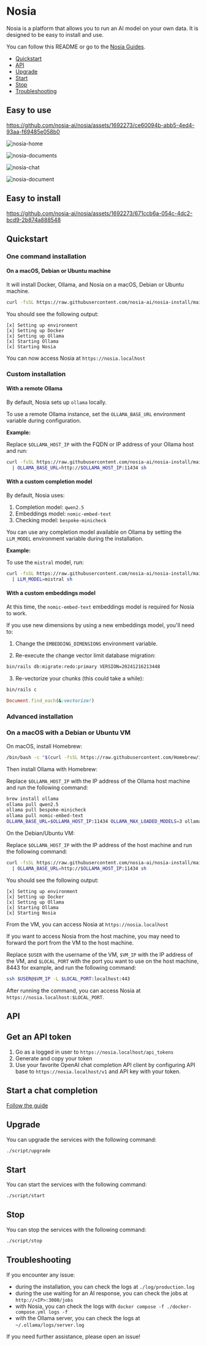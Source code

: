 # Nosia

Nosia is a platform that allows you to run an AI model on your own data.
It is designed to be easy to install and use.

You can follow this README or go to the [Nosia Guides](https://guides.nosia.ai/).

- [Quickstart](#quickstart)
- [API](#api)
- [Upgrade](#upgrade)
- [Start](#start)
- [Stop](#stop)
- [Troubleshooting](#troubleshooting)

## Easy to use

<https://github.com/nosia-ai/nosia/assets/1692273/ce60094b-abb5-4ed4-93aa-f69485e058b0>

![nosia-home](https://github.com/user-attachments/assets/dac211a3-6bc3-4f1c-9b1e-fbde9d81e862)

![nosia-documents](https://github.com/user-attachments/assets/bb71f748-4525-432b-8e11-f46fdc7461c4)

![nosia-chat](https://github.com/user-attachments/assets/a23517ab-7910-4ccc-9312-c0de8310ac86)

![nosia-document](https://github.com/user-attachments/assets/dc147f03-8832-4bb3-b87c-9f77a7eda2b3)

## Easy to install

<https://github.com/nosia-ai/nosia/assets/1692273/671ccb6a-054c-4dc2-bcd9-2b874a888548>

## Quickstart

### One command installation

#### On a macOS, Debian or Ubuntu machine

It will install Docker, Ollama, and Nosia on a macOS, Debian or Ubuntu machine.

```bash
curl -fsSL https://raw.githubusercontent.com/nosia-ai/nosia-install/main/nosia-install.sh | sh
```

You should see the following output:

```
[x] Setting up environment
[x] Setting up Docker
[x] Setting up Ollama
[x] Starting Ollama
[x] Starting Nosia
```

You can now access Nosia at `https://nosia.localhost`

### Custom installation

#### With a remote Ollama

By default, Nosia sets up `ollama` locally.

To use a remote Ollama instance, set the `OLLAMA_BASE_URL` environment variable during configuration.

**Example:**

Replace `$OLLAMA_HOST_IP` with the FQDN or IP address of your Ollama host and run:

```bash
curl -fsSL https://raw.githubusercontent.com/nosia-ai/nosia-install/main/nosia-install.sh \
  | OLLAMA_BASE_URL=http://$OLLAMA_HOST_IP:11434 sh
```

#### With a custom completion model

By default, Nosia uses:

1. Completion model: `qwen2.5`
1. Embeddings model: `nomic-embed-text`
1. Checking model: `bespoke-minicheck`

You can use any completion model available on Ollama by setting the `LLM_MODEL` environment variable during the installation.

**Example:**

To use the `mistral` model, run:

```bash
curl -fsSL https://raw.githubusercontent.com/nosia-ai/nosia-install/main/nosia-install.sh \
  | LLM_MODEL=mistral sh
```

#### With a custom embeddings model

At this time, the `nomic-embed-text` embeddings model is required for Nosia to work.

If you use new dimensions by using a new embeddings model, you'll need to:

1. Change the `EMBEDDING_DIMENSIONS` environment variable.

2. Re-execute the change vector limit database migration:

```bash
bin/rails db:migrate:redo:primary VERSION=20241216213448
```

3. Re-vectorize your chunks (this could take a while):

```bash
bin/rails c
```

```ruby
Document.find_each(&:vectorize!)
```

### Advanced installation

### On a macOS with a Debian or Ubuntu VM

On macOS, install Homebrew:

```bash
/bin/bash -c "$(curl -fsSL https://raw.githubusercontent.com/Homebrew/install/HEAD/install.sh)"
```

Then install Ollama with Homebrew:

Replace `$OLLAMA_HOST_IP` with the IP address of the Ollama host machine and run the following command:

```bash
brew install ollama
ollama pull qwen2.5
ollama pull bespoke-minicheck
ollama pull nomic-embed-text
OLLAMA_BASE_URL=$OLLAMA_HOST_IP:11434 OLLAMA_MAX_LOADED_MODELS=3 ollama serve
```

On the Debian/Ubuntu VM:

Replace `$OLLAMA_HOST_IP` with the IP address of the host machine and run the following command:

```bash
curl -fsSL https://raw.githubusercontent.com/nosia-ai/nosia-install/main/nosia-install.sh \
  | OLLAMA_BASE_URL=http://$OLLAMA_HOST_IP:11434 sh
```

You should see the following output:

```
[x] Setting up environment
[x] Setting up Docker
[x] Setting up Ollama
[x] Starting Ollama
[x] Starting Nosia
```

From the VM, you can access Nosia at `https://nosia.localhost`

If you want to access Nosia from the host machine, you may need to forward the port from the VM to the host machine.

Replace `$USER` with the username of the VM, `$VM_IP` with the IP address of the VM, and `$LOCAL_PORT` with the port you want to use on the host machine, 8443 for example, and run the following command:

```bash
ssh $USER@$VM_IP -L $LOCAL_PORT:localhost:443
```

After running the command, you can access Nosia at `https://nosia.localhost:$LOCAL_PORT`.

## API

## Get an API token

1. Go as a logged in user to `https://nosia.localhost/api_tokens`
1. Generate and copy your token
1. Use your favorite OpenAI chat completion API client by configuring API base to `https://nosia.localhost/v1` and API key with your token.

## Start a chat completion

[Follow the guide](https://guides.nosia.ai/api#start-a-chat-completion)

## Upgrade

You can upgrade the services with the following command:

```bash
./script/upgrade
```

## Start

You can start the services with the following command:

```bash
./script/start
```

## Stop

You can stop the services with the following command:

```bash
./script/stop
```

## Troubleshooting

If you encounter any issue:

- during the installation, you can check the logs at `./log/production.log`
- during the use waiting for an AI response, you can check the jobs at `http://<IP>:3000/jobs`
- with Nosia, you can check the logs with `docker compose -f ./docker-compose.yml logs -f`
- with the Ollama server, you can check the logs at `~/.ollama/logs/server.log`

If you need further assistance, please open an issue!
